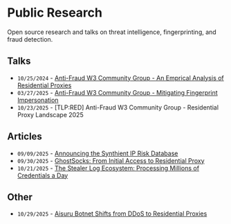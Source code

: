 # Public Research
Open source research and talks on threat intelligence, fingerprinting, and fraud detection.

## Talks
 - `10/25/2024` - [Anti-Fraud W3 Community Group - An Emprical Analysis of Residential Proxies](https://docs.google.com/presentation/d/1-sVE_DbnCkT_Ye-FjAAn05Lndq6UakckFVSmEuZInFQ/edit?usp=sharing)
 - `03/27/2025` -  [Anti-Fraud W3 Community Group - Mitigating Fingerprint Impersonation](https://docs.google.com/presentation/d/1uVFVjGwHhX64Uh63GRhSuHQFdTlfS_Vi7OaqO5Pp-Xw/edit?usp=sharing)
 - `10/23/2025` - [TLP:RED] Anti-Fraud W3 Community Group - Residential Proxy Landscape 2025

## Articles
 - `09/09/2025` - [Announcing the Synthient IP Risk Database](https://synthient.com/blog/synthient-ip-risk-database)
 - `09/30/2025` - [GhostSocks: From Initial Access to Residential Proxy](https://synthient.com/blog/ghostsocks-from-initial-access-to-residential-proxy)
 - `10/21/2025` - [The Stealer Log Ecosystem: Processing Millions of Credentials a Day](https://synthient.com/blog/the-stealer-log-ecosystem)

## Other
 - `10/29/2025` - [Aisuru Botnet Shifts from DDoS to Residential Proxies](https://krebsonsecurity.com/2025/10/aisuru-botnet-shifts-from-ddos-to-residential-proxies/)
